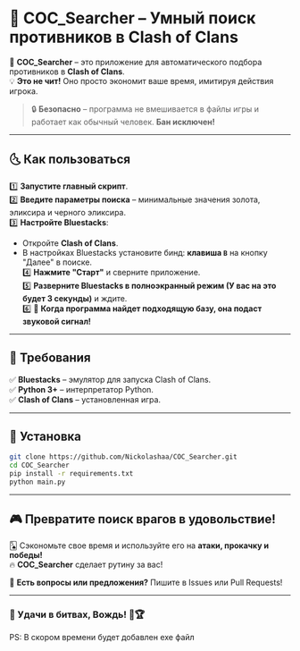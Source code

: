 # 🎯 COC_Searcher – Умный поиск противников в Clash of Clans  

🚀 **COC_Searcher** – это приложение для автоматического подбора противников в **Clash of Clans**.  
💡 **Это не чит!** Оно просто экономит ваше время, имитируя действия игрока.  

> 🔒 **Безопасно** – программа не вмешивается в файлы игры и работает как обычный человек. **Бан исключен!**  

---

## 🌜 Как пользоваться  

1️⃣ **Запустите главный скрипт**.  
2️⃣ **Введите параметры поиска** – минимальные значения золота, эликсира и черного эликсира.  
3️⃣ **Настройте Bluestacks**:  
   - Откройте **Clash of Clans**.  
   - В настройках Bluestacks установите бинд: **клавиша `B`** на кнопку "Далее" в поиске.  
4️⃣ **Нажмите "Старт"** и сверните приложение.  
5️⃣ **Разверните Bluestacks в полноэкранный режим (У вас на это будет 3 секунды)** и ждите.  
6️⃣ 🎵 **Когда программа найдет подходящую базу, она подаст звуковой сигнал!**  

---

## 🔧 Требования  

✅ **Bluestacks** – эмулятор для запуска Clash of Clans.  
✅ **Python 3+** – интерпретатор Python.  
✅ **Clash of Clans** – установленная игра.  

---

## 💾 Установка  

```bash
git clone https://github.com/Nickolashaa/COC_Searcher.git
cd COC_Searcher
pip install -r requirements.txt
python main.py
```

---

## 🎮 Превратите поиск врагов в удовольствие!  

🂥 Сэкономьте свое время и используйте его на **атаки, прокачку и победы!**  
🔥 **COC_Searcher** сделает рутину за вас!  

📩 **Есть вопросы или предложения?** Пишите в Issues или Pull Requests!  

---

### 🌟 Удачи в битвах, Вождь! 🚀🏆

PS: В скором времени будет добавлен exe файл
